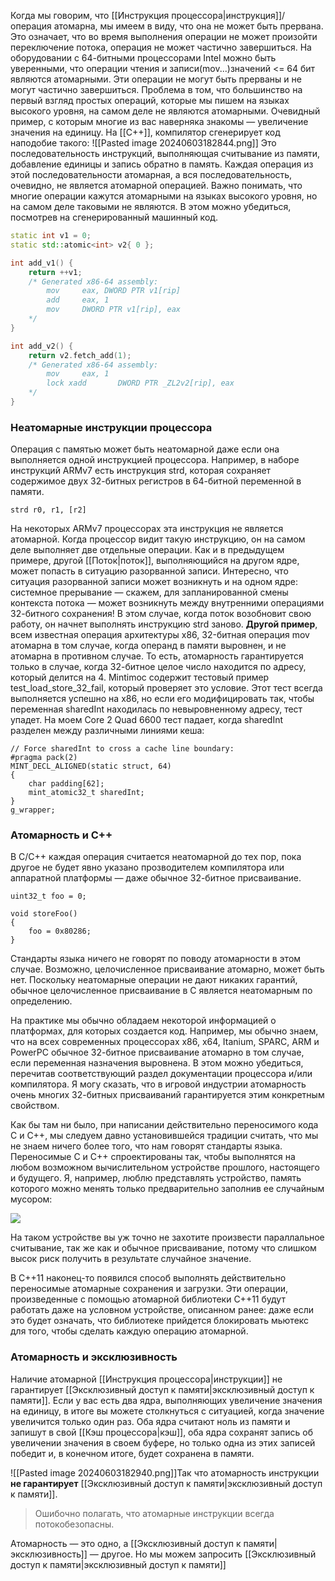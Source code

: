 Когда мы говорим, что [[Инструкция процессора|инструкция]]/операция атомарна, мы имеем в виду, что она не может быть прервана. Это означает, что во время выполнения операции не может произойти переключение потока, операция не может частично завершиться. На оборудовании с 64-битными процессорами Intel можно быть уверенными, что операции чтения и записи(mov...)значений <= 64 бит являются атомарными. Эти операции не могут быть прерваны и не могут частично завершиться. Проблема в том, что большинство на первый взгляд простых операций, которые мы пишем на языках высокого уровня, на самом деле не являются атомарными. Очевидный пример, с которым многие из вас наверняка знакомы — увеличение значения на единицу. 
На [[C++]], компилятор сгенерирует код наподобие такого:
![[Pasted image 20240603182844.png]]
Это последовательность инструкций, выполняющая считывание из памяти, добавление единицы и запись обратно в память. Каждая операция из этой последовательности атомарная, а вся последовательность, очевидно, не является атомарной операцией. Важно понимать, что многие операции кажутся атомарными на языках высокого уровня, но на самом деле таковыми не являются. В этом можно убедиться, посмотрев на сгенерированный машинный код.
```C++
static int v1 = 0;
static std::atomic<int> v2{ 0 };

int add_v1() {
    return ++v1;
    /* Generated x86-64 assembly:
        mov     eax, DWORD PTR v1[rip]
        add     eax, 1
        mov     DWORD PTR v1[rip], eax
    */
}

int add_v2() {
    return v2.fetch_add(1);
    /* Generated x86-64 assembly:
        mov     eax, 1
        lock xadd       DWORD PTR _ZL2v2[rip], eax
    */
}
```

### Неатомарные инструкции процессора
Операция с памятью может быть неатомарной даже если она выполняется одной инструкцией процессора. Например, в наборе инструкций ARMv7 есть инструкция strd, которая сохраняет содержимое двух 32-битных регистров в 64-битной переменной в памяти. 
```
strd r0, r1, [r2]
```
На некоторых ARMv7 процессорах эта инструкция не является атомарной. Когда процессор видит такую инструкцию, он на самом деле выполняет две отдельные операции. Как и в предыдущем примере, другой [[Поток|поток]], выполняющийся на другом ядре, может попасть в ситуацию разорванной записи. Интересно, что ситуация разорванной записи может возникнуть и на одном ядре: системное прерывание — скажем, для запланированной смены контекста потока — может возникнуть между внутренними операциями 32-битного сохранения! В этом случае, когда поток возобновит свою работу, он начнет выполнять инструкцию strd заново.
**Другой пример**, всем известная операция архитектуры x86, 32-битная операция mov атомарна в том случае, когда операнд в памяти выровнен, и не атомарна в противном случае. То есть, атомарность гарантируется только в случае, когда 32-битное целое число находится по адресу, который делится на 4. Mintimoc содержит тестовый пример test_load_store_32_fail, который проверяет это условие. Этот тест всегда выполняется успешно на x86, но если его модифицировать так, чтобы переменная sharedInt находилась по невыровненному адресу, тест упадет. На моем Core 2 Quad 6600 тест падает, когда sharedInt разделен между различными линиями кеша:  
```
// Force sharedInt to cross a cache line boundary:
#pragma pack(2)
MINT_DECL_ALIGNED(static struct, 64)
{
    char padding[62];
    mint_atomic32_t sharedInt;
}
g_wrapper;
```

### Атомарность и С++
В C/C++ каждая операция считается неатомарной до тех пор, пока другое не будет явно указано прозводителем компилятора или аппаратной платформы — даже обычное 32-битное присваивание.  
```
uint32_t foo = 0;

void storeFoo()
{
    foo = 0x80286;
}
```
Стандарты языка ничего не говорят по поводу атомарности в этом случае. Возможно, целочисленное присваивание атомарно, может быть нет. Поскольку неатомарные операции не дают никаких гарантий, обычное целочисленное присваивание в C является неатомарным по определению.  
  
На практике мы обычно обладаем некоторой информацией о платформах, для которых создается код. Например, мы обычно знаем, что на всех современных процессорах x86, x64, Itanium, SPARC, ARM и PowerPC обычное 32-битное присваивание атомарно в том случае, если переменная назначения выровнена. В этом можно убедиться, перечитав соответствующий раздел документации процессора и/или компилятора. Я могу сказать, что в игровой индустрии атомарность очень многих 32-битных присваиваний гарантируется этим конкретным свойством.  
  
Как бы там ни было, при написании действительно переносимого кода C и C++, мы следуем давно установившейся традиции считать, что мы не знаем ничего более того, что нам говорят стандарты языка. Переносимые C и C++ спроектированы так, чтобы выполнятся на любом возможном вычислительном устройстве прошлого, настоящего и будущего. Я, например, люблю представлять устройство, память которого можно менять только предварительно заполнив ее случайным мусором:  
  
![](https://habrastorage.org/r/w1560/files/126/4b6/88a/1264b688ae23427dac5a12be00b8ea7f.png)  
  
На таком устройстве вы уж точно не захотите произвести параллальное считывание, так же как и обычное присваивание, потому что слишком высок риск получить в результате случайное значение.  
  
В C++11 наконец-то появился способ выполнять действительно переносимые атомарные сохранения и загрузки. Эти операции, произведенные с помощью атомарной библиотеки C++11 будут работать даже на условном устройстве, описанном ранее: даже если это будет означать, что библиотеке прийдется блокировать мьютекс для того, чтобы сделать каждую операцию атомарной. 
### Атомарность и эксклюзивность
Наличие атомарной [[Инструкция процессора|инструкции]] не гарантирует [[Эксклюзивный доступ к памяти|эксклюзивный доступ к памяти]]. Если у вас есть два ядра, выполняющих увеличение значения на единицу, в итоге вы можете столкнуться с ситуацией, когда значение увеличится только один раз. Оба ядра считают ноль из памяти и запишут в свой [[Кэш процессора|кэш]], оба ядра сохранят запись об увеличении значения в своем буфере, но только одна из этих записей победит и, в конечном итоге, будет сохранена в памяти.

![[Pasted image 20240603182940.png]]Так что атомарность инструкции **не гарантирует** [[Эксклюзивный доступ к памяти|эксклюзивный доступ к памяти]]. 
>Ошибочно полагать, что атомарные инструкции всегда потокобезопасны. 

Атомарность — это одно, а [[Эксклюзивный доступ к памяти|эксклюзивность]] — другое. Но мы можем запросить [[Эксклюзивный доступ к памяти|эксклюзивный доступ к памяти]]
